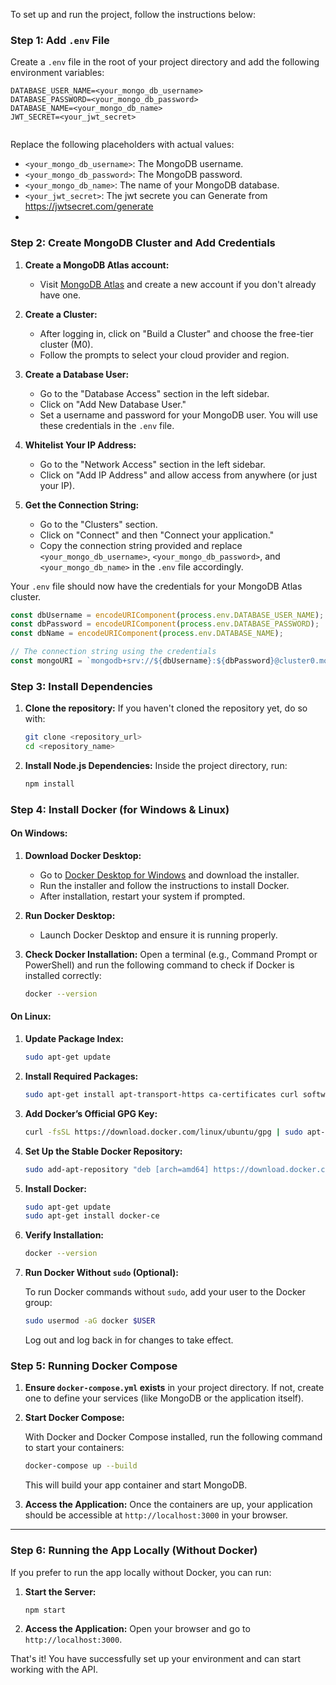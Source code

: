To set up and run the project, follow the instructions below:

### Step 1: Add `.env` File

Create a `.env` file in the root of your project directory and add the following environment variables:

```plaintext
DATABASE_USER_NAME=<your_mongo_db_username>
DATABASE_PASSWORD=<your_mongo_db_password>
DATABASE_NAME=<your_mongo_db_name>
JWT_SECRET=<your_jwt_secret> 
 
```

Replace the following placeholders with actual values:

- `<your_mongo_db_username>`: The MongoDB username.
- `<your_mongo_db_password>`: The MongoDB password.
- `<your_mongo_db_name>`: The name of your MongoDB database.
- `<your_jwt_secret>`: The jwt secrete  you can Generate from  https://jwtsecret.com/generate
- 

### Step 2: Create MongoDB Cluster and Add Credentials

1. **Create a MongoDB Atlas account:**

   - Visit [MongoDB Atlas](https://www.mongodb.com/cloud/atlas) and create a new account if you don't already have one.

2. **Create a Cluster:**

   - After logging in, click on "Build a Cluster" and choose the free-tier cluster (M0).
   - Follow the prompts to select your cloud provider and region.

3. **Create a Database User:**

   - Go to the "Database Access" section in the left sidebar.
   - Click on "Add New Database User."
   - Set a username and password for your MongoDB user. You will use these credentials in the `.env` file.

4. **Whitelist Your IP Address:**

   - Go to the "Network Access" section in the left sidebar.
   - Click on "Add IP Address" and allow access from anywhere (or just your IP).

5. **Get the Connection String:**
   - Go to the "Clusters" section.
   - Click on "Connect" and then "Connect your application."
   - Copy the connection string provided and replace `<your_mongo_db_username>`, `<your_mongo_db_password>`, and `<your_mongo_db_name>` in the `.env` file accordingly.

Your `.env` file should now have the credentials for your MongoDB Atlas cluster.

```javascript
const dbUsername = encodeURIComponent(process.env.DATABASE_USER_NAME);
const dbPassword = encodeURIComponent(process.env.DATABASE_PASSWORD);
const dbName = encodeURIComponent(process.env.DATABASE_NAME);

// The connection string using the credentials
const mongoURI = `mongodb+srv://${dbUsername}:${dbPassword}@cluster0.mongodb.net/${dbName}?retryWrites=true&w=majority`;
```

### Step 3: Install Dependencies

1. **Clone the repository:**
   If you haven't cloned the repository yet, do so with:

   ```bash
   git clone <repository_url>
   cd <repository_name>
   ```

2. **Install Node.js Dependencies:**
   Inside the project directory, run:

   ```bash
   npm install
   ```

### Step 4: Install Docker (for Windows & Linux)

#### On Windows:

1. **Download Docker Desktop:**
   - Go to [Docker Desktop for Windows](https://www.docker.com/products/docker-desktop) and download the installer.
   - Run the installer and follow the instructions to install Docker.
   - After installation, restart your system if prompted.
2. **Run Docker Desktop:**

   - Launch Docker Desktop and ensure it is running properly.

3. **Check Docker Installation:**
   Open a terminal (e.g., Command Prompt or PowerShell) and run the following command to check if Docker is installed correctly:

   ```bash
   docker --version
   ```

#### On Linux:

1. **Update Package Index:**

   ```bash
   sudo apt-get update
   ```

2. **Install Required Packages:**

   ```bash
   sudo apt-get install apt-transport-https ca-certificates curl software-properties-common
   ```

3. **Add Docker’s Official GPG Key:**

   ```bash
   curl -fsSL https://download.docker.com/linux/ubuntu/gpg | sudo apt-key add -
   ```

4. **Set Up the Stable Docker Repository:**

   ```bash
   sudo add-apt-repository "deb [arch=amd64] https://download.docker.com/linux/ubuntu $(lsb_release -cs) stable"
   ```

5. **Install Docker:**

   ```bash
   sudo apt-get update
   sudo apt-get install docker-ce
   ```

6. **Verify Installation:**

   ```bash
   docker --version
   ```

7. **Run Docker Without `sudo` (Optional):**

   To run Docker commands without `sudo`, add your user to the Docker group:

   ```bash
   sudo usermod -aG docker $USER
   ```

   Log out and log back in for changes to take effect.

### Step 5: Running Docker Compose

1. **Ensure `docker-compose.yml` exists** in your project directory. If not, create one to define your services (like MongoDB or the application itself).

  

2. **Start Docker Compose:**

   With Docker and Docker Compose installed, run the following command to start your containers:

   ```bash
   docker-compose up --build
   ```

   This will build your app container and start MongoDB.

3. **Access the Application:**
   Once the containers are up, your application should be accessible at `http://localhost:3000` in your browser.

---

### Step 6: Running the App Locally (Without Docker)

If you prefer to run the app locally without Docker, you can run:

1. **Start the Server:**

   ```bash
   npm start
   ```

2. **Access the Application:**
   Open your browser and go to `http://localhost:3000`.

That's it! You have successfully set up your environment and can start working with the API.
